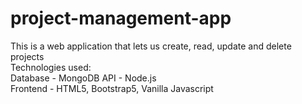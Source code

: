 # project-management-app

This is a web application that lets us create, read, update and delete projects
<br>
Technologies used:<br>
Database - MongoDB
API - Node.js<br>
Frontend - HTML5, Bootstrap5, Vanilla Javascript


